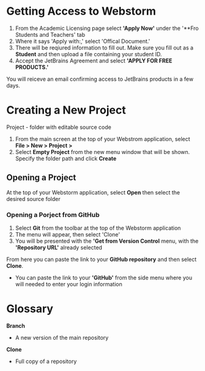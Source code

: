# Getting Access to Webstorm
<body>
<div>
  <ol>
    <li>From the Academic Licensing page select <strong>'Apply Now'</strong> under the '**Fro Students and Teachers' tab</li>
    <li>Where it says 'Apply with:,' select 'Offical Document.'</li>
    <li>There will be reqiured information to fill out. Make sure you fill out as a <strong>Student</strong> and then upload a file containing your student ID.</li>
    <li>Accept the JetBrains Agreement and select <strong>'APPLY FOR FREE PRODUCTS.'</strong></li>
  </ol>
<p>You will reiceve an email confirming access to JetBrains products in a few days.</p>
</div>

<h1>Creating a New Project</h1>
<div>
  <p>Project - folder with editable source code</p>

  <ol>
    <li>From the main screen at the top of your Webstrom application, select <strong>File > New > Project ></strong></li>
    <li> Select <strong>Empty Project</strong> from the new menu window that will be shown. Specify the folder path and click <strong>Create</strong></li>
  </ol>
</div>

<h2>Opening a Project</h2>
<div>
  <p>At the top of your Webstorm application, select <strong>Open</strong> then select the desired source folder</p>
</div>

<h3>Opening a Porject from GitHub</h3>
<div>
  <ol>
    <li>Select <strong>Git</strong> from the toolbar at the top of the Webstorm application</li>
    <li>The menu will appear, then select 'Clone'</li>
    <li>You will be presented with the <strong>'Get from Version Control</strong> menu, with the <strong>'Repository URL'</strong> already selected</li>
  </ol>
    <p>From here you can paste the link to your <strong>GitHub repository</strong> and then select <strong>Clone</strong>.</p>
      <ul>
        <li>You can paste the link to your <strong>'GitHub'</strong> from the side menu where you will needed to enter your login information</li>
      </ul>
</div>
</body>

<h1>Glossary</h1>
<div>
  <p><strong>Branch</strong></p>
    <ul> 
      <li>A new version of the main repository</li>
    </ul>
  <p><strong>Clone</strong></p>
    <ul>
      <li>Full copy of a repository</li>
    </ul>
</div>

